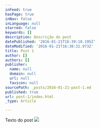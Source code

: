 ```yaml
---
inFeed: true
hasPage: true
inNav: false
inLanguage: null
starred: false
keywords: []
description: Descrição do post
datePublished: '2016-01-21T16:39:10.195Z'
dateModified: '2016-01-21T16:38:32.973Z'
title: Post 1
author: []
authors: []
publisher:
  name: null
  domain: null
  url: null
  favicon: null
sourcePath: _posts/2016-01-21-post-1.md
published: true
url: post-1/index.html
_type: Article

---
```

Texto do post
![](https://the-grid-user-content.s3-us-west-2.amazonaws.com/e04c1459-23f7-4741-8a88-0c76bfdec681.png)